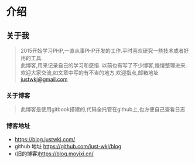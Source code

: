 # 介绍

## 关于我
> 2015开始学习PHP,一直从事PHP开发的工作.平时喜欢研究一些技术或者好用的工具.  
> 此博客,用来记录自己的学习和感悟. 以前也有写了不少博客,慢慢整理进来.  
> 欢迎大家交流,如文章中写的有不当的地方,欢迎指点,邮箱地址 <justwkj@gmail.com>

### 关于博客
> 此博客是使用gitbook搭建的,代码全托管在github上,也方便自己查看日志

### 博客地址
-  <https://blog.justwkj.com/>  
- github 地址 <https://github.com/just-wkj/blog>
-  (旧的博客)<https://blog.moyixi.cn/>
